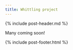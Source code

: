 ```yaml
---
title: Whittling project
---
```


{% include post-header.md %}

Many coming soon!

{% include post-footer.html %}

